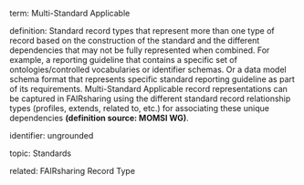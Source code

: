 term: Multi-Standard Applicable

definition: Standard record types that represent more than one type of record based on the construction of the standard and the different dependencies that may not be fully represented when combined. For example, a reporting guideline that contains a specific set of ontologies/controlled vocabularies or identifier schemas. Or a data model schema format that represents specific standard reporting guideline as part of its requirements. Multi-Standard Applicable record representations can be captured in FAIRsharing using the different standard record relationship types (profiles, extends, related to, etc.) for associating these unique dependencies **(definition source: MOMSI WG)**.

identifier: ungrounded

topic: Standards

related: FAIRsharing Record Type
